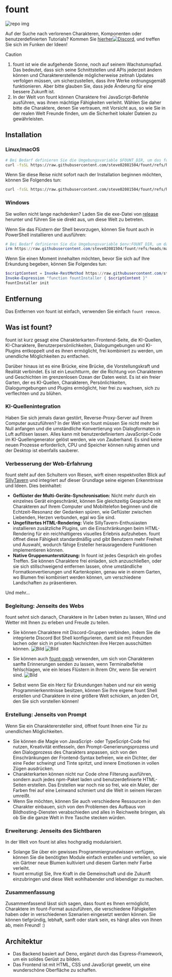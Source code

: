 # fount

![repo img](https://repository-images.githubusercontent.com/862251163/3b57d9ea-ab18-4b70-b11d-f74c764016aa)

Auf der Suche nach verlorenen Charakteren, Komponenten oder benutzerdefinierten Tutorials?
Kommen Sie [hierher![Discord](https://img.shields.io/discord/1288934771153440768)](https://discord.gg/GtR9Quzq2v), und treffen Sie sich im Funken der Ideen!

> [!CAUTION]
>
> 1. fount ist wie die aufgehende Sonne, noch auf seinem Wachstumspfad. Das bedeutet, dass sich seine Schnittstellen und APIs jederzeit ändern können und Charaktererstellende möglicherweise zeitnah Updates verfolgen müssen, um sicherzustellen, dass ihre Werke ordnungsgemäß funktionieren. Aber bitte glauben Sie, dass jede Änderung für eine bessere Zukunft ist.
> 2. In der Welt von fount können Charaktere frei JavaScript-Befehle ausführen, was ihnen mächtige Fähigkeiten verleiht. Wählen Sie daher bitte die Charaktere, denen Sie vertrauen, mit Vorsicht aus, so wie Sie in der realen Welt Freunde finden, um die Sicherheit lokaler Dateien zu gewährleisten.

## Installation

### Linux/macOS

```bash
# Bei Bedarf definieren Sie die Umgebungsvariable $FOUNT_DIR, um das fount-Verzeichnis anzugeben
curl -fsSL https://raw.githubusercontent.com/steve02081504/fount/refs/heads/master/src/runner/main.sh | bash
```

Wenn Sie diese Reise nicht sofort nach der Installation beginnen möchten, können Sie Folgendes tun:

```bash
curl -fsSL https://raw.githubusercontent.com/steve02081504/fount/refs/heads/master/src/runner/main.sh | bash -s init
```

### Windows

Sie wollen nicht lange nachdenken? Laden Sie die exe-Datei von [release](https://github.com/steve02081504/fount/releases) herunter und führen Sie sie direkt aus, um diese Welt zu betreten.

Wenn Sie das Flüstern der Shell bevorzugen, können Sie fount auch in PowerShell installieren und ausführen:

```powershell
# Bei Bedarf definieren Sie die Umgebungsvariable $env:FOUNT_DIR, um das fount-Verzeichnis anzugeben
irm https://raw.githubusercontent.com/steve02081504/fount/refs/heads/master/src/runner/main.ps1 | iex
```

Wenn Sie einen Moment innehalten möchten, bevor Sie sich auf Ihre Erkundung begeben, können Sie Folgendes tun:

```powershell
$scriptContent = Invoke-RestMethod https://raw.githubusercontent.com/steve02081504/fount/refs/heads/master/src/runner/main.ps1
Invoke-Expression "function fountInstaller { $scriptContent }"
fountInstaller init
```

## Entfernung

Das Entfernen von fount ist einfach, verwenden Sie einfach `fount remove`.

## Was ist fount?

fount ist kurz gesagt eine Charakterkarten-Frontend-Seite, die KI-Quellen, KI-Charaktere, Benutzerpersönlichkeiten, Dialogumgebungen und KI-Plugins entkoppelt und es ihnen ermöglicht, frei kombiniert zu werden, um unendliche Möglichkeiten zu entfachen.

Darüber hinaus ist es eine Brücke, eine Brücke, die Vorstellungskraft und Realität verbindet.
Es ist ein Leuchtturm, der die Richtung von Charakteren und Geschichten im grenzenlosen Ozean der Daten weist.
Es ist ein freier Garten, der es KI-Quellen, Charakteren, Persönlichkeiten, Dialogumgebungen und Plugins ermöglicht, hier frei zu wachsen, sich zu verflechten und zu blühen.

### KI-Quellenintegration

Haben Sie sich jemals daran gestört, Reverse-Proxy-Server auf Ihrem Computer auszuführen?
In der Welt von fount müssen Sie nicht mehr bei Null anfangen und die umständliche Konvertierung von Dialogformaten in Luft auflösen lassen.
Alles kann mit benutzerdefiniertem JavaScript-Code im KI-Quellengenerator gelöst werden, wie von Zauberhand.
Es sind keine neuen Prozesse erforderlich, CPU und Speicher können ruhig atmen und der Desktop ist ebenfalls sauberer.

### Verbesserung der Web-Erfahrung

fount steht auf den Schultern von Riesen, wirft einen respektvollen Blick auf [SillyTavern](https://github.com/SillyTavern/SillyTavern) und integriert auf dieser Grundlage seine eigenen Erkenntnisse und Ideen.
Dies beinhaltet:

- **Geflüster der Multi-Geräte-Synchronisation:** Nicht mehr durch ein einzelnes Gerät eingeschränkt, können Sie gleichzeitig Gespräche mit Charakteren auf Ihrem Computer und Mobiltelefon beginnen und die Echtzeit-Resonanz der Gedanken spüren, wie Geflüster zwischen Liebenden, Herzen verbunden, egal wo Sie sind.
- **Ungefiltertes HTML-Rendering:** Viele SillyTavern-Enthusiasten installieren zusätzliche Plugins, um die Einschränkungen beim HTML-Rendering für ein reichhaltigeres visuelles Erlebnis aufzuheben. fount öffnet diese Fähigkeit standardmäßig und gibt Benutzern mehr Freiheit und Auswahl, wodurch fähige Ersteller herausragendere Funktionen implementieren können.
- **Native Gruppenunterstützung:** In fount ist jedes Gespräch ein großes Treffen. Sie können Charaktere frei einladen, sich anzuschließen, oder sie sich stillschweigend entfernen lassen, ohne umständliche Formatkonvertierungen und Kartenkopien, genau wie in einem Garten, wo Blumen frei kombiniert werden können, um verschiedene Landschaften zu präsentieren.

Und mehr...

### Begleitung: Jenseits des Webs

fount sehnt sich danach, Charaktere in Ihr Leben treten zu lassen, Wind und Wetter mit Ihnen zu erleben und Freude zu teilen.

- Sie können Charaktere mit Discord-Gruppen verbinden, indem Sie die integrierte Discord Bot Shell konfigurieren, damit sie mit Freunden lachen oder sich in privaten Nachrichten ihre Herzen ausschütten können.
    ![Bild](https://github.com/user-attachments/assets/299255c9-eed3-4deb-b433-41b80930cbdb)
    ![Bild](https://github.com/user-attachments/assets/c9841eba-c010-42a3-afe0-336543ec39a0)

- Sie können auch [fount-pwsh](https://github.com/steve02081504/fount-pwsh) verwenden, um sich von Charakteren sanfte Erinnerungen senden zu lassen, wenn Terminalbefehle fehlschlagen, wie ein leises Flüstern in Ihrem Ohr, wenn Sie verwirrt sind.
    ![Bild](https://github.com/user-attachments/assets/93afee48-93d4-42c7-a5e0-b7f5c93bdee9)

- Selbst wenn Sie ein Herz für Erkundungen haben und nur ein wenig Programmierkenntnisse besitzen, können Sie Ihre eigene fount Shell erstellen und Charaktere in eine größere Welt schicken, an jeden Ort, den Sie sich vorstellen können!

### Erstellung: Jenseits von Prompt

Wenn Sie ein Charakterersteller sind, öffnet fount Ihnen eine Tür zu unendlichen Möglichkeiten.

- Sie können die Magie von JavaScript- oder TypeScript-Code frei nutzen, Kreativität entfesseln, den Prompt-Generierungsprozess und den Dialogprozess des Charakters anpassen, sich von den Einschränkungen der Frontend-Syntax befreien, wie ein Dichter, der eine Feder schwingt und Tinte spritzt, und innere Emotionen in vollen Zügen ausdrücken.
- Charakterkarten können nicht nur Code ohne Filterung ausführen, sondern auch jedes npm-Paket laden und benutzerdefinierte HTML-Seiten erstellen. Das Erstellen war noch nie so frei, wie ein Maler, der Farben frei auf eine Leinwand schmiert und die Welt in seinem Herzen umreißt.
- Wenn Sie möchten, können Sie auch verschiedene Ressourcen in den Charakter einbauen, sich von den Problemen des Aufbaus von Bildhosting-Diensten verabschieden und alles in Reichweite bringen, als ob Sie die ganze Welt in Ihre Tasche stecken würden.

### Erweiterung: Jenseits des Sichtbaren

In der Welt von fount ist alles hochgradig modularisiert.

- Solange Sie über ein gewisses Programmiergrundwissen verfügen, können Sie die benötigten Module einfach erstellen und verteilen, so wie ein Gärtner neue Blumen kultiviert und diesem Garten mehr Farbe verleiht.
- fount ermutigt Sie, Ihre Kraft in die Gemeinschaft und die Zukunft einzubringen und diese Welt wohlhabender und lebendiger zu machen.

### Zusammenfassung

Zusammenfassend lässt sich sagen, dass fount es Ihnen ermöglicht, Charaktere im fount-Format auszuführen, die verschiedene Fähigkeiten haben oder in verschiedenen Szenarien eingesetzt werden können. Sie können tiefgründig, lebhaft, sanft oder stark sein, es hängt alles von Ihnen ab, mein Freund! :)

## Architektur

- Das Backend basiert auf Deno, ergänzt durch das Express-Framework, um ein solides Gerüst zu bilden.
- Das Frontend ist mit HTML, CSS und JavaScript gewebt, um eine wunderschöne Oberfläche zu schaffen.
